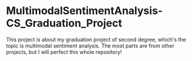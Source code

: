 # MultimodalSentimentAnalysis-CS_Graduation_Project
This project is about my graduation project of second degree, which's the topic is multimodal sentiment analysis.
The most parts are from other projects, but I will perfect this whole repository!

